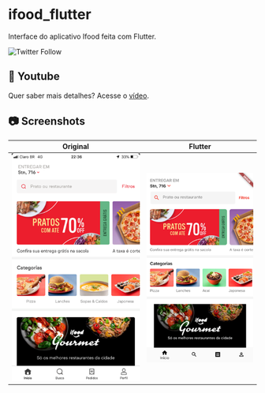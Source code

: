 # ifood_flutter

Interface do aplicativo Ifood feita com Flutter.

![Twitter Follow](https://img.shields.io/twitter/follow/rubensdemelo?style=social)

## 🎥 Youtube

Quer saber mais detalhes? Acesse o [vídeo](https://youtu.be/q8aXy75--Pk).

## 📷 Screenshots

| Original| Flutter|
| --------|--------|
|<img src="screenshots/original.png" width="360">|<img src="screenshots/flutter.png" width="300">|
